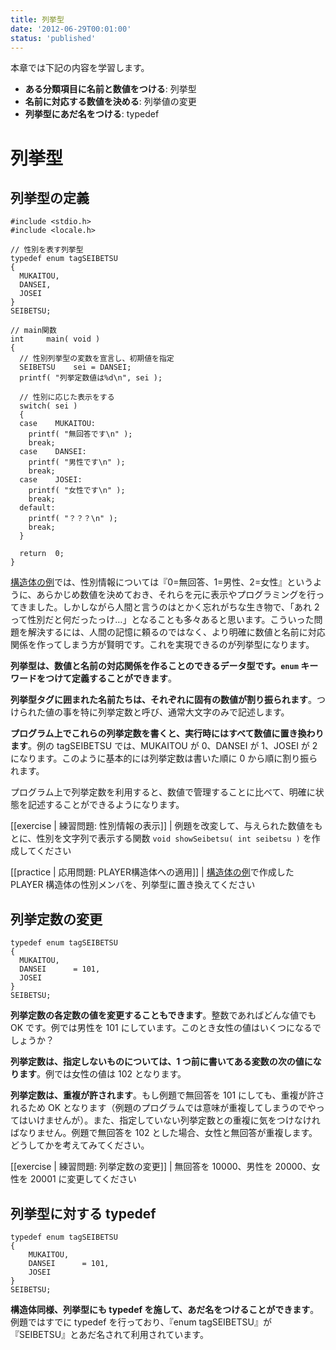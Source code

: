 ```yaml
---
title: 列挙型
date: '2012-06-29T00:01:00'
status: 'published'
---
```


本章では下記の内容を学習します。

- **ある分類項目に名前と数値をつける**: 列挙型
- **名前に対応する数値を決める**: 列挙値の変更
- **列挙型にあだ名をつける**: typedef

# 列挙型

## 列挙型の定義

```cpp:例1-列挙型の定義と利用
#include <stdio.h>
#include <locale.h>

// 性別を表す列挙型
typedef enum tagSEIBETSU
{
  MUKAITOU,
  DANSEI,
  JOSEI
}
SEIBETSU;

// main関数
int     main( void )
{
  // 性別列挙型の変数を宣言し、初期値を指定
  SEIBETSU    sei = DANSEI;
  printf( "列挙定数値は%d\n", sei );

  // 性別に応じた表示をする
  switch( sei )
  {
  case    MUKAITOU:
    printf( "無回答です\n" );
    break;
  case    DANSEI:
    printf( "男性です\n" );
    break;
  case    JOSEI:
    printf( "女性です\n" );
    break;
  default:
    printf( "？？？\n" );
    break;
  }

  return  0;
}
```

[構造体の例](16-struct)では、性別情報については『0=無回答、1=男性、2=女性』というように、あらかじめ数値を決めておき、それらを元に表示やプログラミングを行ってきました。しかしながら人間と言うのはとかく忘れがちな生き物で、「あれ 2 って性別だと何だったっけ…」となることも多々あると思います。こういった問題を解決するには、人間の記憶に頼るのではなく、より明確に数値と名前に対応関係を作ってしまう方が賢明です。これを実現できるのが列挙型になります。

**列挙型は、数値と名前の対応関係を作ることのできるデータ型です。`enum` キーワードをつけて定義することができます**。

**列挙型タグに囲まれた名前たちは、それぞれに固有の数値が割り振られます**。つけられた値の事を特に列挙定数と呼び、通常大文字のみで記述します。

**プログラム上でこれらの列挙定数を書くと、実行時にはすべて数値に置き換わります**。例の tagSEIBETSU では、MUKAITOU が 0、DANSEI が 1、JOSEI が 2 になります。このように基本的には列挙定数は書いた順に 0 から順に割り振られます。

プログラム上で列挙定数を利用すると、数値で管理することに比べて、明確に状態を記述することができるようになります。

[[exercise | 練習問題: 性別情報の表示]]
| 例題を改変して、与えられた数値をもとに、性別を文字列で表示する関数 `void showSeibetsu( int seibetsu )` を作成してください

[[practice | 応用問題: PLAYER構造体への適用]]
| [構造体の例](16-struct)で作成した PLAYER 構造体の性別メンバを、列挙型に置き換えてください

## 列挙定数の変更

```cpp:例2-列挙定数の変更
typedef enum tagSEIBETSU
{
  MUKAITOU,
  DANSEI      = 101,
  JOSEI
}
SEIBETSU;
```

**列挙定数の各定数の値を変更することもできます**。整数であればどんな値でも OK です。例では男性を 101 にしています。このとき女性の値はいくつになるでしょうか？

**列挙定数は、指定しないものについては、1 つ前に書いてある変数の次の値になります**。例では女性の値は 102 となります。

**列挙定数は、重複が許されます**。もし例題で無回答を 101 にしても、重複が許されるため OK となります（例題のプログラムでは意味が重複してしまうのでやってはいけませんが）。また、指定していない列挙定数との重複に気をつけなければなりません。例題で無回答を 102 とした場合、女性と無回答が重複します。どうしてかを考えてみてください。

[[exercise | 練習問題: 列挙定数の変更]]
| 無回答を 10000、男性を 20000、女性を 20001 に変更してください

## 列挙型に対する typedef

```cpp:例3-列挙型のあだ名をつける
typedef enum tagSEIBETSU
{
    MUKAITOU,
    DANSEI      = 101,
    JOSEI
}
SEIBETSU;
```

**構造体同様、列挙型にも typedef を施して、あだ名をつけることができます**。例題ではすでに typedef を行っており、『enum tagSEIBETSU』が『SEIBETSU』とあだ名されて利用されています。

